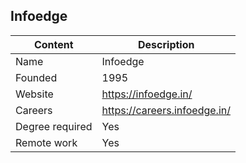 ## Infoedge

| Content         | Description                  |
| --------------- | ---------------------------  |
| Name            | Infoedge		 		     |
| Founded         | 1995                         |
| Website         | https://infoedge.in/         |
| Careers         | https://careers.infoedge.in/ |
| Degree required | Yes                          |
| Remote work     | Yes                          |
